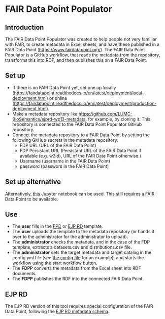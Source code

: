 # FAIR Data Point Populator
## Introduction
The FAIR Data Point Populator was created to help people not very familiar with FAIR, to create metadata in Excel sheets, and have these published in a FAIR Data Point (https://www.fairdatapoint.org/). The FAIR Data Point Populator is a GitHub workflow, that reads the metadata from the repository, transforms this into RDF, and then publishes this on a FAIR Data Point.

## Set up
* If there is no FAIR Data Point yet, set one up locally (https://fairdatapoint.readthedocs.io/en/latest/deployment/local-deployment.html) or online (https://fairdatapoint.readthedocs.io/en/latest/deployment/production-deployment.html).
* Make a metadata repository like https://github.com/LUMC-BioSemantics/ejprd-wp13-metadata, for example, by cloning it. This repository is connected to the FAIR Data Point Populator GitHub repository.
* Connect the metadata repository to a FAIR Data Point by setting the following GitHub secrets in the metadata repository.
	* FDP URL (URL of the FAIR Data Point)
	* FDP Persistant URL (Persistant URL of the FAIR Data Point if available (e.g. w3id), URL of the FAIR Data Point otherwise.)
	* Username (username in the FAIR Data Point)
	* password (password in the FAIR Data Point)

## Set up alternative
Alternatively, [this](https://colab.research.google.com/drive/1YeARH-hBJbg5Nz2MMnCB3RmS0uvXOHyU?usp=sharing) Jupyter notebook can be used. This still requires a FAIR Data Point to be available.

## Use
* The **user** fills in the [FPD](https://github.com/LUMC-BioSemantics/EJP-RD-WP13-FDP-template) or [EJP RD](https://github.com/ejp-rd-vp/resource-metadata-schema/blob/master/template/EJPRD%20Resource%20Metadata%20template.xlsx) template.
* The **user** uploads the template to the metadata repository (or hands it over to the administrator for the administrator to upload).
* The **administrator** checks the metadata, and in the case of the FDP template, extracts a datasets.csv and distributions.csv file.
* The **administrator** sets the target metadata and target catalog in the config.yml file (see [the config file](https://github.com/jdwijnbergen/fdp-populator/blob/main/config.yml) for an example), and starts the workflow using the start workflow button.
* The **FDPP** converts the metadata from the Excel sheet into RDF documents.
* The **FDPP** publishes the RDF into the connected FAIR Data Point.

## EJP RD
The EJP RD version of this tool requires special configuration of the FAIR Data Point, following the [EJP RD metadata schema](https://github.com/ejp-rd-vp/resource-metadata-schema).
